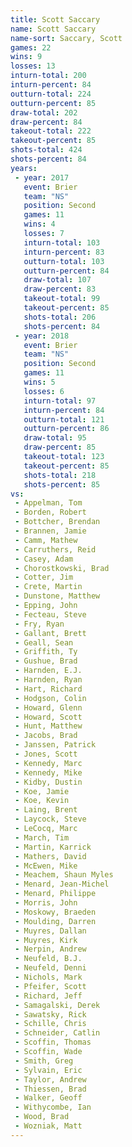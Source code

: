 ```yaml
---
title: Scott Saccary
name: Scott Saccary
name-sort: Saccary, Scott
games: 22
wins: 9
losses: 13
inturn-total: 200
inturn-percent: 84
outturn-total: 224
outturn-percent: 85
draw-total: 202
draw-percent: 84
takeout-total: 222
takeout-percent: 85
shots-total: 424
shots-percent: 84
years:
 - year: 2017
   event: Brier
   team: "NS"
   position: Second
   games: 11
   wins: 4
   losses: 7
   inturn-total: 103
   inturn-percent: 83
   outturn-total: 103
   outturn-percent: 84
   draw-total: 107
   draw-percent: 83
   takeout-total: 99
   takeout-percent: 85
   shots-total: 206
   shots-percent: 84
 - year: 2018
   event: Brier
   team: "NS"
   position: Second
   games: 11
   wins: 5
   losses: 6
   inturn-total: 97
   inturn-percent: 84
   outturn-total: 121
   outturn-percent: 86
   draw-total: 95
   draw-percent: 85
   takeout-total: 123
   takeout-percent: 85
   shots-total: 218
   shots-percent: 85
vs:
 - Appelman, Tom
 - Borden, Robert
 - Bottcher, Brendan
 - Brannen, Jamie
 - Camm, Mathew
 - Carruthers, Reid
 - Casey, Adam
 - Chorostkowski, Brad
 - Cotter, Jim
 - Crete, Martin
 - Dunstone, Matthew
 - Epping, John
 - Fecteau, Steve
 - Fry, Ryan
 - Gallant, Brett
 - Geall, Sean
 - Griffith, Ty
 - Gushue, Brad
 - Harnden, E.J.
 - Harnden, Ryan
 - Hart, Richard
 - Hodgson, Colin
 - Howard, Glenn
 - Howard, Scott
 - Hunt, Matthew
 - Jacobs, Brad
 - Janssen, Patrick
 - Jones, Scott
 - Kennedy, Marc
 - Kennedy, Mike
 - Kidby, Dustin
 - Koe, Jamie
 - Koe, Kevin
 - Laing, Brent
 - Laycock, Steve
 - LeCocq, Marc
 - March, Tim
 - Martin, Karrick
 - Mathers, David
 - McEwen, Mike
 - Meachem, Shaun Myles
 - Menard, Jean-Michel
 - Menard, Philippe
 - Morris, John
 - Moskowy, Braeden
 - Moulding, Darren
 - Muyres, Dallan
 - Muyres, Kirk
 - Nerpin, Andrew
 - Neufeld, B.J.
 - Neufeld, Denni
 - Nichols, Mark
 - Pfeifer, Scott
 - Richard, Jeff
 - Samagalski, Derek
 - Sawatsky, Rick
 - Schille, Chris
 - Schneider, Catlin
 - Scoffin, Thomas
 - Scoffin, Wade
 - Smith, Greg
 - Sylvain, Eric
 - Taylor, Andrew
 - Thiessen, Brad
 - Walker, Geoff
 - Withycombe, Ian
 - Wood, Brad
 - Wozniak, Matt
---
```

